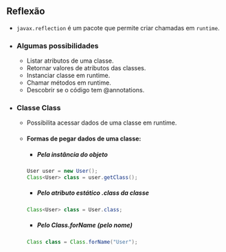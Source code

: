 ## Reflexão
- `javax.reflection` é um pacote que permite criar chamadas em `runtime`.
- ### Algumas possibilidades
    - Listar atributos de uma classe.
    - Retornar valores de atributos das classes.
    - Instanciar classe em runtime.
    - Chamar métodos em runtime.
    - Descobrir se o código tem @annotations.
- ### Classe Class
    - Possibilita acessar dados de uma classe em runtime.
    - #### Formas de pegar dados de uma classe:
        - ##### Pela instância do objeto
        ```java
        User user = new User();
        Class<User> class = user.getClass();
        ```
        - ##### Pelo atributo estático .class da classe
        ```java
        Class<User> class = User.class;
        ```
        - ##### Pelo Class.forName (pelo nome)
        ```java
        Class class = Class.forName("User");
        ```
